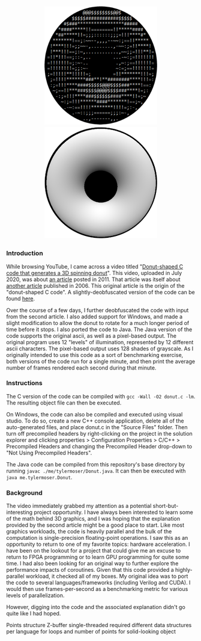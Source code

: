 <h1 align="center">
  <img src="https://github.com/TylerMoser/Donut/blob/master/donutAscii.png" alt="ASCII donut" width="300">
  <img src="https://github.com/TylerMoser/Donut/blob/master/donutPixel.png" alt="pixel donut" width="300">
</h1>

### Introduction
While browsing YouTube, I came across a video titled "[Donut-shaped C code that generates a 3D spinning donut](https://www.youtube.com/watch?v=DEqXNfs_HhY)". This video, uploaded in July 2020, was about [an article](https://www.a1k0n.net/2011/07/20/donut-math.html) posted in 2011. That article was itself about [another article](https://www.a1k0n.net/2006/09/15/obfuscated-c-donut.html) published in 2006. This original article is the origin of the "donut-shaped C code". A slightly-deobfuscated version of the code can be found [here](https://www.dropbox.com/s/79ga2m7p2bnj1ga/donut_deobfuscated.c?dl=0).

Over the course of a few days, I further deobfuscated the code with input from the second article. I also added support for Windows, and made a slight modification to allow the donut to rotate for a much longer period of time before it stops. I also ported the code to Java. The Java version of the code supports the original ascii, as well as a pixel-based output. The original program uses 12 "levels" of illumination, represented by 12 different ascii characters. The pixel-based output uses 128 shades of grayscale. As I originally intended to use this code as a sort of benchmarking exercise, both versions of the code run for a single minute, and then print the average number of frames rendered each second during that minute.

### Instructions
The C version of the code can be compiled with `gcc -Wall -O2 donut.c -lm`. The resulting object file can then be executed.

On Windows, the code can also be compiled and executed using visual studio. To do so, create a new C++ console application, delete all of the auto-generated files, and place donut.c in the "Source Files" folder. Then turn off precompiled headers by right-clicking on the project in the solution explorer and clicking properties > Configuration Properties > C/C++ > Precompiled Headers and changing the Precompiled Header drop-down to "Not Using Precompiled Headers".

The Java code can be compiled from this repository's base directory by running `javac ./me/tylermoser/Donut.java`. It can then be executed with `java me.tylermoser.Donut`.

### Background
The video immediately grabbed my attention as a potential short-but-interesting project opportunity. I have always been interested to learn some of the math behind 3D graphics, and I was hoping that the explanation provided by the second article might be a good place to start. Like most graphics workloads, the code is heavily parallel and the bulk of the computation is single-precision floating-point operations. I saw this as an opportunity to return to one of my favorite topics: hardware acceleration. I have been on the lookout for a project that could give me an excuse to return to FPGA programming or to learn GPU programming for quite some time. I had also been looking for an original way to further explore the performance impacts of coroutines. Given that this code provided a highly-parallel workload, it checked all of my boxes. My original idea was to port the code to several languages/frameworks (including Verilog and CUDA). I would then use frames-per-second as a benchmarking metric for various levels of parallelization.

However, digging into the code and the associated explanation didn't go quite like I had hoped.

Points structure
Z-buffer single-threaded required different data structures per language
for loops and number of points for solid-looking object
